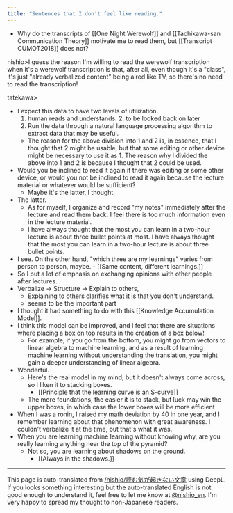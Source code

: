 ```yaml
---
title: "Sentences that I don't feel like reading."
---
```


- Why do the transcripts of [[One Night Werewolf]] and [[Tachikawa-san Communication Theory]] motivate me to read them, but [[Transcript CUMOT2018]] does not?

nishio>I guess the reason I'm willing to read the werewolf transcription when it's a werewolf transcription is that, after all, even though it's a "class", it's just "already verbalized content" being aired like TV, so there's no need to read the transcription!

tatekawa>
- I expect this data to have two levels of utilization.
    1. human reads and understands. 2. to be looked back on later
    2. Run the data through a natural language processing algorithm to extract data that may be useful.
    - The reason for the above division into 1 and 2 is, in essence, that I thought that 2 might be usable, but that some editing or other device might be necessary to use it as 1. The reason why I divided the above into 1 and 2 is because I thought that 2 could be used.
- Would you be inclined to read it again if there was editing or some other device, or would you not be inclined to read it again because the lecture material or whatever would be sufficient?
    - Maybe it's the latter, I thought.
- The latter.
    - As for myself, I organize and record "my notes" immediately after the lecture and read them back. I feel there is too much information even in the lecture material.
    - I have always thought that the most you can learn in a two-hour lecture is about three bullet points at most. I have always thought that the most you can learn in a two-hour lecture is about three bullet points.
- I see. On the other hand, "which three are my learnings" varies from person to person, maybe.
            - [[Same content, different learnings.]]
- So I put a lot of emphasis on exchanging opinions with other people after lectures.
- Verbalize -> Structure -> Explain to others,
    - Explaining to others clarifies what it is that you don't understand.
    - seems to be the important part
- I thought it had something to do with this [[Knowledge Accumulation Model]].
- I think this model can be improved, and I feel that there are situations where placing a box on top results in the creation of a box below!
    - For example, if you go from the bottom, you might go from vectors to linear algebra to machine learning, and as a result of learning machine learning without understanding the translation, you might gain a deeper understanding of linear algebra.
- Wonderful.
    - Here's the real model in my mind, but it doesn't always come across, so I liken it to stacking boxes.
        - [[Principle that the learning curve is an S-curve]]
    - The more foundations, the easier it is to stack, but luck may win the upper boxes, in which case the lower boxes will be more efficient
- When I was a ronin, I raised my math deviation by 40 in one year, and I remember learning about that phenomenon with great awareness. I couldn't verbalize it at the time, but that's what it was.
- When you are learning machine learning without knowing why, are you really learning anything near the top of the pyramid?
    - Not so, you are learning about shadows on the ground.
        - [[Always in the shadows.]]

---
This page is auto-translated from [/nishio/読む気が起きない文章](https://scrapbox.io/nishio/読む気が起きない文章) using DeepL. If you looks something interesting but the auto-translated English is not good enough to understand it, feel free to let me know at [@nishio_en](https://twitter.com/nishio_en). I'm very happy to spread my thought to non-Japanese readers.